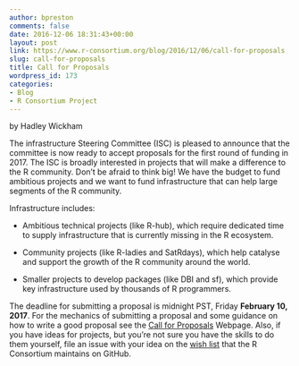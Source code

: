 ```yaml
---
author: bpreston
comments: false
date: 2016-12-06 18:31:43+00:00
layout: post
link: https://www.r-consortium.org/blog/2016/12/06/call-for-proposals
slug: call-for-proposals
title: Call for Proposals
wordpress_id: 173
categories:
- Blog
- R Consortium Project
---
```


by Hadley Wickham

The infrastructure Steering Committee (ISC) is pleased to announce that the committee is now ready to accept proposals for the first round of funding in 2017. The ISC is broadly interested in projects that will make a difference to the R community. Don’t be afraid to think big! We have the budget to fund ambitious projects and we want to fund infrastructure that can help large segments of the R community.

Infrastructure includes:



 	
  * Ambitious technical projects (like R-hub), which require dedicated
time to supply infrastructure that is currently missing in the R
ecosystem.

 	
  * Community projects (like R-ladies and SatRdays), which help catalyse
and support the growth of the R community around the world.

 	
  * Smaller projects to develop packages (like DBI and sf), which
provide key infrastructure used by thousands of R programmers.


The deadline for submitting a proposal is midnight PST, Friday **February 10, 2017**. For the mechanics of submitting a proposal and some guidance on how to write a good proposal see the [Call for Proposals](https://www.r-consortium.org/projects/call-for-proposals) Webpage. Also, if you have ideas for projects, but you’re not sure you have the skills to do them yourself, file an issue with your idea on the [wish list](https://github.com/RConsortium/wishlist/issues) that the R Consortium maintains on GitHub.


